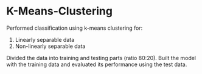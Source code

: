 # K-Means-Clustering
Performed classification using k-means clustering for:
1) Linearly separable data
2) Non-linearly separable data

Divided the data into training and testing parts (ratio 80:20). Built the model with the training data and evaluated its performance using the test data.
